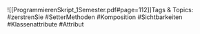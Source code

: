 
![[ProgrammierenSkript_1Semester.pdf#page=112]]Tags & Topics:
   #zerstrenSie
   #SetterMethoden
   #Komposition
   #Sichtbarkeiten
   #Klassenattribute
   #Attribut